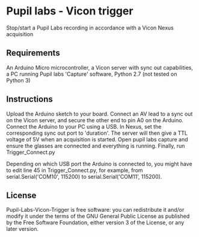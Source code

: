 # Pupil labs - Vicon trigger

Stop/start a Pupil Labs recording in accordance with a Vicon Nexus acquisition

## Requirements

An Arduino Micro microcontroller, a Vicon server with sync out capabilities, a PC running Pupil labs 'Capture' software, Python 2.7 (not tested on Python 3)

## Instructions

Upload the Arduino sketch to your board. Connect an AV lead to a sync out on the Vicon server, and secure the other end to pin A0 on the Arduino. Connect the Arduino to your PC using a USB. In Nexus, set the corresponding sync out port to 'duration'. The server will then give a TTL voltage of 5V when an acquisition is started. Open pupil labs capture and ensure the glasses are connected and everything is running. Finally, run Trigger_Connect.py

Depending on which USB port the Arduino is connected to, you might have to edit line 45 in Trigger_Connect.py, for example, from serial.Serial('COM10', 115200) to serial.Serial('COM11', 115200). 

## License

Pupil-Labs-Vicon-Trigger is free software: you can redistribute it and/or modify it under the terms of the GNU General Public License as published by the Free Software Foundation, either version 3 of the License, or any later version.
